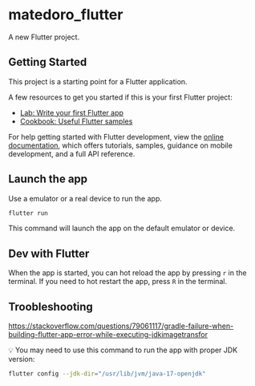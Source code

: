 # matedoro_flutter

A new Flutter project.

## Getting Started

This project is a starting point for a Flutter application.

A few resources to get you started if this is your first Flutter project:

- [Lab: Write your first Flutter app](https://docs.flutter.dev/get-started/codelab)
- [Cookbook: Useful Flutter samples](https://docs.flutter.dev/cookbook)

For help getting started with Flutter development, view the
[online documentation](https://docs.flutter.dev/), which offers tutorials,
samples, guidance on mobile development, and a full API reference.

## Launch the app

Use a emulator or a real device to run the app.

```sh
flutter run
```

This command will launch the app on the default emulator or device.

## Dev with Flutter

When the app is started, you can hot reload the app by pressing `r` in the terminal.
If you need to hot restart the app, press `R` in the terminal.

## Troobleshooting

https://stackoverflow.com/questions/79061117/gradle-failure-when-building-flutter-app-error-while-executing-jdkimagetransfor

:bulb: You may need to use this command to run the app with proper JDK version:

```sh
flutter config --jdk-dir="/usr/lib/jvm/java-17-openjdk"
```